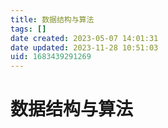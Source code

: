 ```yaml
---
title: 数据结构与算法
tags: []
date created: 2023-05-07 14:01:31
date updated: 2023-11-28 10:51:03
uid: 1683439291269
---
```


# 数据结构与算法
